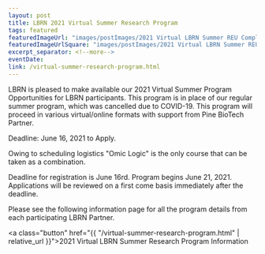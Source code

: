 ```yaml
---
layout: post
title: LBRN 2021 Virtual Summer Research Program
tags: featured
featuredImageUrl: "images/postImages/2021 Virtual LBRN Summer REU Complete v2.png"
featuredImageUrlSquare: "images/postImages/2021 Virtual LBRN Summer REU Complete v2.png"
excerpt_separator: <!--more-->
eventDate:
link: /virtual-summer-research-program.html
---
```

LBRN is pleased to make available our 2021 Virtual Summer Program Opportunities for LBRN participants. This program is in place of our regular summer program, which was cancelled due to COVID-19. This program will proceed in various virtual/online formats with support from Pine BioTech Partner. 

Deadline: June 16, 2021 to Apply.

<!--more-->

Owing to scheduling logistics "Omic Logic" is the only course that can be taken as a combination.

Deadline for registration is June 16rd. Program begins June 21, 2021. Applications will be reviewed on a first come basis immediately after the deadline.

Please see the following information page for all the program details from each participating LBRN Partner.

<a class="button" href="{{ "/virtual-summer-research-program.html" | relative_url }}">2021 Virtual LBRN Summer Research Program Information</a>
